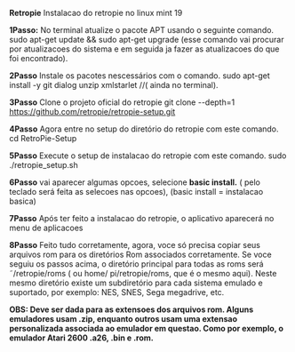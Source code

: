  **Retropie**
 Instalacao do retropie no linux mint 19
 
**1Passo:** No terminal atualize o pacote APT usando o seguinte comando.
 sudo apt-get update && sudo apt-get upgrade (esse comando vai procurar por atualizacoes do sistema e em seguida ja fazer as atualizacoes do que foi encontrado).
 
**2Passo** Instale os pacotes nescessários com o comando.
 sudo apt-get install -y git dialog unzip xmlstarlet //( ainda no terminal).
 
**3Passo** Clone o projeto oficial do retropie
 git clone --depth=1 https://github.com/retropie/retropie-setup.git
 
**4Passo** Agora entre no setup do diretório do retropie com este comando.
 cd RetroPie-Setup
 
**5Passo** Execute o setup de instalacao do retropie com este comando.
 sudo ./retropie_setup.sh

**6Passo** vai aparecer algumas opcoes, selecione **basic install.** ( pelo teclado será feita as selecoes nas opcoes), (basic install = instalacao basica)

**7Passo** Após ter feito a instalacao do retropie, o aplicativo aparecerá no menu de aplicacoes

**8Passo** Feito tudo corretamente, agora, voce  só precisa copiar seus arquivos rom para os diretórios Rom associados corretamente. Se voce seguiu os passos acima, o diretório principal para todas as roms será ˜/retropie/roms ( ou home/ pi/retropie/roms, que é o mesmo aqui). Neste mesmo diretório existe um subdiretório para cada sistema emulado e suportado, por exemplo: NES, SNES, Sega megadrive, etc.

**OBS: Deve ser dada para as extensoes dos arquivos rom. Alguns emuladores usam .zip, enquanto outros usam uma extensao personalizada associada ao emulador em questao. Como por exemplo, o emulador Atari 2600 .a26, .bin e .rom.**
